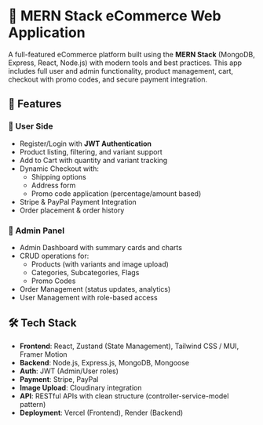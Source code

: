 # 🛒 MERN Stack eCommerce Web Application

A full-featured eCommerce platform built using the **MERN Stack** (MongoDB, Express, React, Node.js) with modern tools and best practices. This app includes full user and admin functionality, product management, cart, checkout with promo codes, and secure payment integration.

## 🔧 Features

### 👤 User Side
- Register/Login with **JWT Authentication**
- Product listing, filtering, and variant support
- Add to Cart with quantity and variant tracking
- Dynamic Checkout with:
  - Shipping options
  - Address form
  - Promo code application (percentage/amount based)
- Stripe & PayPal Payment Integration
- Order placement & order history

### 🔐 Admin Panel
- Admin Dashboard with summary cards and charts
- CRUD operations for:
  - Products (with variants and image upload)
  - Categories, Subcategories, Flags
  - Promo Codes
- Order Management (status updates, analytics)
- User Management with role-based access

## 🛠️ Tech Stack

- **Frontend**: React, Zustand (State Management), Tailwind CSS / MUI, Framer Motion
- **Backend**: Node.js, Express.js, MongoDB, Mongoose
- **Auth**: JWT (Admin/User roles)
- **Payment**: Stripe, PayPal
- **Image Upload**: Cloudinary integration
- **API**: RESTful APIs with clean structure (controller-service-model pattern)
- **Deployment**: Vercel (Frontend), Render (Backend)
